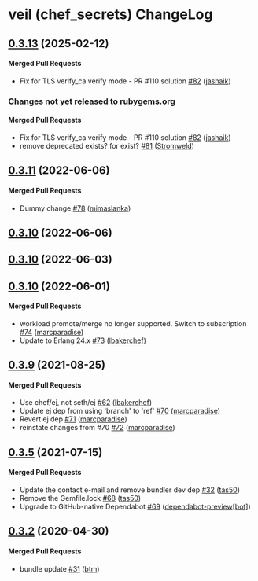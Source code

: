 # veil (chef\_secrets) ChangeLog

<!-- latest_release 0.3.13 -->
## [0.3.13](https://github.com/chef/chef_secrets/tree/0.3.13) (2025-02-12)

#### Merged Pull Requests
- Fix for TLS verify_ca verify mode - PR #110 solution [#82](https://github.com/chef/chef_secrets/pull/82) ([jashaik](https://github.com/jashaik))
<!-- latest_release -->

<!-- release_rollup since=0.3.11 -->
### Changes not yet released to rubygems.org

#### Merged Pull Requests
- Fix for TLS verify_ca verify mode - PR #110 solution [#82](https://github.com/chef/chef_secrets/pull/82) ([jashaik](https://github.com/jashaik)) <!-- 0.3.13 -->
- remove deprecated exists? for exist? [#81](https://github.com/chef/chef_secrets/pull/81) ([Stromweld](https://github.com/Stromweld)) <!-- 0.3.12 -->
<!-- release_rollup -->

<!-- latest_stable_release -->
## [0.3.11](https://github.com/chef/chef_secrets/tree/0.3.11) (2022-06-06)

#### Merged Pull Requests
- Dummy change [#78](https://github.com/chef/chef_secrets/pull/78) ([mimaslanka](https://github.com/mimaslanka))
<!-- latest_stable_release -->

## [0.3.10](https://github.com/chef/chef_secrets/tree/0.3.10) (2022-06-06)

## [0.3.10](https://github.com/chef/chef_secrets/tree/0.3.10) (2022-06-03)

## [0.3.10](https://github.com/chef/chef_secrets/tree/0.3.10) (2022-06-01)

#### Merged Pull Requests
- workload promote/merge no longer supported. Switch to subscription [#74](https://github.com/chef/chef_secrets/pull/74) ([marcparadise](https://github.com/marcparadise))
- Update to Erlang 24.x [#73](https://github.com/chef/chef_secrets/pull/73) ([lbakerchef](https://github.com/lbakerchef))

## [0.3.9](https://github.com/chef/chef_secrets/tree/0.3.9) (2021-08-25)

#### Merged Pull Requests
- Use chef/ej, not seth/ej [#62](https://github.com/chef/chef_secrets/pull/62) ([lbakerchef](https://github.com/lbakerchef))
- Update ej dep from using &#39;branch&#39; to &#39;ref&#39; [#70](https://github.com/chef/chef_secrets/pull/70) ([marcparadise](https://github.com/marcparadise))
- Revert ej dep [#71](https://github.com/chef/chef_secrets/pull/71) ([marcparadise](https://github.com/marcparadise))
- reinstate changes from #70 [#72](https://github.com/chef/chef_secrets/pull/72) ([marcparadise](https://github.com/marcparadise))

## [0.3.5](https://github.com/chef/chef_secrets/tree/0.3.5) (2021-07-15)

#### Merged Pull Requests
- Update the contact e-mail and remove bundler dev dep [#32](https://github.com/chef/chef_secrets/pull/32) ([tas50](https://github.com/tas50))
- Remove the Gemfile.lock [#68](https://github.com/chef/chef_secrets/pull/68) ([tas50](https://github.com/tas50))
- Upgrade to GitHub-native Dependabot [#69](https://github.com/chef/chef_secrets/pull/69) ([dependabot-preview[bot]](https://github.com/dependabot-preview[bot]))

## [0.3.2](https://github.com/chef/chef_secrets/tree/0.3.2) (2020-04-30)

#### Merged Pull Requests
- bundle update [#31](https://github.com/chef/chef_secrets/pull/31) ([btm](https://github.com/btm))